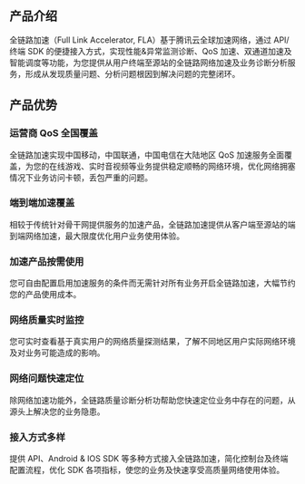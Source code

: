 
## 产品介绍
全链路加速（Full Link Accelerator, FLA）基于腾讯云全球加速网络，通过 API/终端 SDK 的便捷接入方式，实现性能&异常监测诊断、QoS 加速、双通道加速及智能调度等功能，为您提供从用户终端至源站的全链路网络加速及业务诊断分析服务，形成从发现质量问题、分析问题根因到解决问题的完整闭环。

## 产品优势
### 运营商 QoS 全国覆盖
全链路加速实现中国移动，中国联通，中国电信在大陆地区 QoS 加速服务全面覆盖，为您的在线游戏、实时音视频等业务提供稳定顺畅的网络环境，优化网络拥塞情况下业务访问卡顿，丢包严重的问题。

### 端到端加速覆盖
相较于传统针对骨干网提供服务的加速产品，全链路加速提供从客户端至源站的端到端网络加速，最大限度优化用户业务使用体验。

### 加速产品按需使用
您可自由配置启用加速服务的条件而无需针对所有业务开启全链路加速，大幅节约您的产品使用成本。

### 网络质量实时监控
您可实时查看基于真实用户的网络质量探测结果，了解不同地区用户实际网络环境及对业务可能造成的影响。

### 网络问题快速定位
除网络加速功能外，全链路质量诊断分析功帮助您快速定位业务中存在的问题，从源头上解决您的业务隐患。

### 接入方式多样
提供 API、Android & IOS SDK 等多种方式接入全链路加速，简化控制台及终端配置流程，优化 SDK 各项指标，使您的业务及快速享受高质量网络使用体验。
